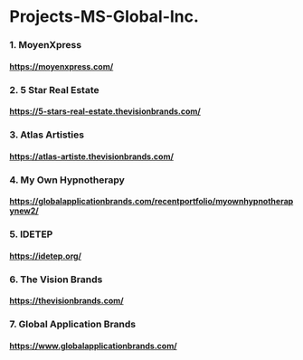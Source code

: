 # Projects-MS-Global-Inc.

### 1. MoyenXpress
#### https://moyenxpress.com/

### 2. 5 Star Real Estate
#### https://5-stars-real-estate.thevisionbrands.com/

### 3. Atlas Artisties
#### https://atlas-artiste.thevisionbrands.com/

### 4. My Own Hypnotherapy
#### https://globalapplicationbrands.com/recentportfolio/myownhypnotherapynew2/

### 5. IDETEP
#### https://idetep.org/

### 6. The Vision Brands
#### https://thevisionbrands.com/

### 7. Global Application Brands
#### https://www.globalapplicationbrands.com/

###
####

###
####

###
####

###
####

###
####

###
####

###
####

###
####

###
####

###
####

###
####

###
####

###
####

###
####

###
####

###
####

###
####

###
####

###
####
